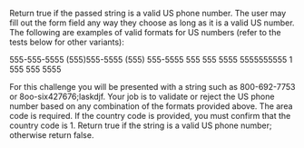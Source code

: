 Return true if the passed string is a valid US phone number.
The user may fill out the form field any way they choose as long as it
is a valid US number. The following are examples of valid formats for
US numbers (refer to the tests below for other variants):

555-555-5555
(555)555-5555
(555) 555-5555
555 555 5555
5555555555
1 555 555 5555

For this challenge you will be presented with a string such as 800-692-7753
or 8oo-six427676;laskdjf. Your job is to validate or reject the US phone
number based on any combination of the formats provided above. The
area code is required. If the country code is provided, you must confirm
that the country code is 1. Return true if the string is a valid US phone
number; otherwise return false.
